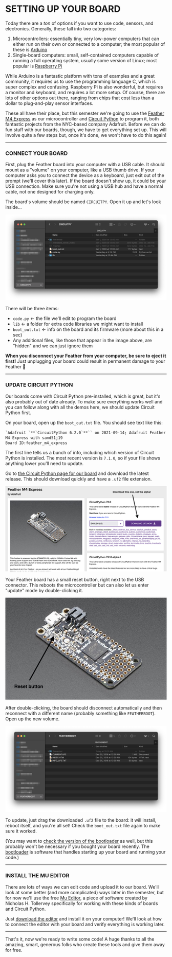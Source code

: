 # SETTING UP YOUR BOARD

Today there are a *ton* of options if you want to use code, sensors, and electronics. Generally, these fall into two categories:

1. Microcontrollers: essentially tiny, very low-power computers that can either run on their own or connected to a computer; the most popular of these is [Arduino](https://www.arduino.cc/)  
2. Single-board computers: small, self-contained computers capable of running a full operating system, usually some version of Linux; most popular is [Raspberry Pi](https://www.raspberrypi.org/)  

While Arduino is a fantastic platform with tons of examples and a great community, it requires us to use the programming language C, which is super complex and confusing. Raspberry Pi is also wonderful, but requires a monitor and keyboard, and requires a lot more setup. Of course, there are lots of other options out there, ranging from chips that cost less than a dollar to plug-and-play sensor interfaces.

These all have their place, but this semester we're going to use the [Feather M4 Express](https://www.adafruit.com/product/3857) as our microcontroller and [Circuit Python](https://circuitpython.org/) to program it, both fantastic projects from the NYC-based company Adafruit. Before we can do fun stuff with our boards, though, we have to get everything set up. This will involve quite a few steps but, once it's done, we won't have to do this again!

***

### CONNECT YOUR BOARD  
First, plug the Feather board into your computer with a USB cable. It should mount as a "volume" on your computer, like a USB thumb drive. If your computer asks you to connect the device as a keyboard, just exit out of the prompt (we'll cover this later). If the board doesn't show up, it could be your USB connection. Make sure you're not using a USB hub and have a normal cable, not one designed for charging only.

The board's volume should be named `CIRCUITPY`. Open it up and let's look inside...

![](../Images/CircuitPyVolume.png)

There will be three items:  
* `code.py` &larr; the file we'll edit to program the board  
* `lib` &larr; a folder for extra code libraries we might want to install  
* `boot_out.txt` &larr; info on the board and its firmware (more about this in a sec)  
* Any additional files, like those that appear in the image above, are "hidden" and we can just ignore them  

**When you disconnect your Feather from your computer, be sure to eject it first!** Just unplugging your board could result in permanent damage to your Feather 🤬

***

### UPDATE CIRCUIT PYTHON  
Our boards come with Circuit Python pre-installed, which is great, but it's also probably out of date already. To make sure everything works well and you can follow along with all the demos here, we should update Circuit Python first.

On your board, open up the `boot_out.txt` file. You should see text like this:  

    `Adafruit `**`CircuitPython 6.2.0`**`` on 2021-09-14; Adafruit Feather M4 Express with samd51j19
    Board ID:feather_m4_express

The first line tells us a bunch of info, including which version of Circuit Python is installed. The most recent version is `7.1.0`, so if your file shows anything lower you'll need to update.

Go to [the Circuit Python page for our board](https://circuitpython.org/board/feather_m4_express) and download the latest release. This should download quickly and have a `.uf2` file extension.

![](../Images/CircuitPythonDownloadPage.png)

Your Feather board has a small reset button, right next to the USB connector. This reboots the microcontroller but can also let us enter "update" mode by double-clicking it.

![](../Images/FeatherM4ExpressResetButton.jpg)

After double-clicking, the board should disconnect automatically and then reconnect with a different name (probably something like `FEATHERBOOT`). Open up the new volume.

![](../Images/UpdateVolume.png)

To update, just drag the downloaded `.uf2` file to the board: it will install, reboot itself, and you're all set! Check the `boot_out.txt` file again to make sure it worked.

(You may want to [check the version of the bootloader](https://learn.adafruit.com/adafruit-feather-m4-express-atsamd51/update-the-uf2-bootloader) as well, but this probably won't be necessary if you bought your board recently. The [bootloader](https://en.wikipedia.org/wiki/Bootloader) is software that handles starting up your board and running your code.)

***

### INSTALL THE MU EDITOR  
There are lots of ways we can edit code and upload it to our board. We'll look at some better (and more complicated) ways later in the semester, but for now we'll use the free [Mu Editor](https://codewith.mu/), a piece of software created by Nicholas H. Tollervey specifically for working with these kinds of boards and Circuit Python. 

Just [download the editor](https://codewith.mu/en/download) and install it on your computer! We'll look at how to connect the editor with your board and verify everything is working later.

***

That's it, now we're ready to write some code! A huge thanks to all the amazing, smart, generous folks who create these tools and give them away for free.

